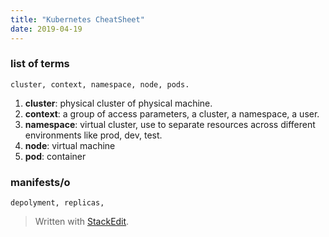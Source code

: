 ```yaml
---
title: "Kubernetes CheatSheet"
date: 2019-04-19
---
```


###  list of terms
	cluster, context, namespace, node, pods.
1. **cluster**: physical cluster of physical machine.
2. **context**: a group of access parameters,  a cluster, a namespace, a user.
3. **namespace**: virtual cluster, use to separate resources across different environments like prod, dev, test.
4. **node**: virtual machine
5. **pod**: container

### manifests/o
	depolyment, replicas, 

> Written with [StackEdit](https://stackedit.io/).
<!--stackedit_data:
eyJoaXN0b3J5IjpbMjg0ODIxLDc4OTE3MzQ5MywxMzYwNTcyNz
YwLDE2NjUxNTQ3ODIsLTIyMTEyOTI1NCwtMjI1MDQ2NDM5LDgy
Nzg1Mzg1Nl19
-->